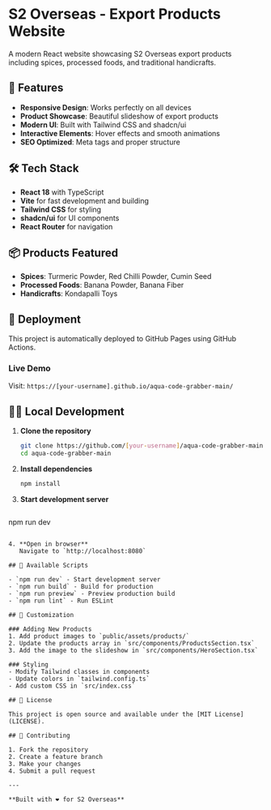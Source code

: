 # S2 Overseas - Export Products Website

A modern React website showcasing S2 Overseas export products including spices, processed foods, and traditional handicrafts.

## 🚀 Features

- **Responsive Design**: Works perfectly on all devices
- **Product Showcase**: Beautiful slideshow of export products
- **Modern UI**: Built with Tailwind CSS and shadcn/ui
- **Interactive Elements**: Hover effects and smooth animations
- **SEO Optimized**: Meta tags and proper structure

## 🛠️ Tech Stack

- **React 18** with TypeScript
- **Vite** for fast development and building
- **Tailwind CSS** for styling
- **shadcn/ui** for UI components
- **React Router** for navigation

## 📦 Products Featured

- **Spices**: Turmeric Powder, Red Chilli Powder, Cumin Seed
- **Processed Foods**: Banana Powder, Banana Fiber
- **Handicrafts**: Kondapalli Toys

## 🚀 Deployment

This project is automatically deployed to GitHub Pages using GitHub Actions.

### Live Demo
Visit: `https://[your-username].github.io/aqua-code-grabber-main/`

## 🏃‍♂️ Local Development

1. **Clone the repository**
   ```bash
   git clone https://github.com/[your-username]/aqua-code-grabber-main.git
   cd aqua-code-grabber-main
   ```

2. **Install dependencies**
   ```bash
   npm install
   ```

3. **Start development server**
   ```bash
npm run dev
```

4. **Open in browser**
   Navigate to `http://localhost:8080`

## 📝 Available Scripts

- `npm run dev` - Start development server
- `npm run build` - Build for production
- `npm run preview` - Preview production build
- `npm run lint` - Run ESLint

## 🎨 Customization

### Adding New Products
1. Add product images to `public/assets/products/`
2. Update the products array in `src/components/ProductsSection.tsx`
3. Add the image to the slideshow in `src/components/HeroSection.tsx`

### Styling
- Modify Tailwind classes in components
- Update colors in `tailwind.config.ts`
- Add custom CSS in `src/index.css`

## 📄 License

This project is open source and available under the [MIT License](LICENSE).

## 🤝 Contributing

1. Fork the repository
2. Create a feature branch
3. Make your changes
4. Submit a pull request

---

**Built with ❤️ for S2 Overseas**
